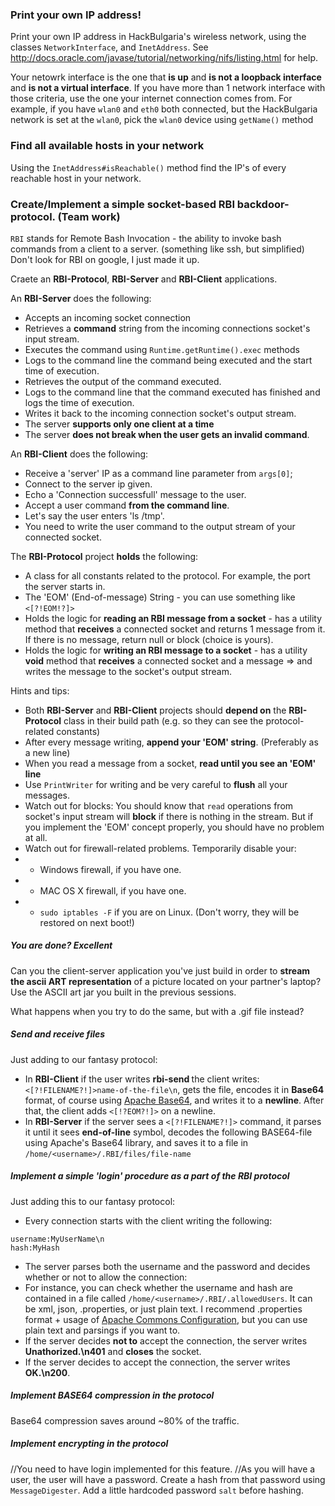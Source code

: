 ### Print your own IP address! 

Print your own IP address in HackBulgaria's wireless network, using the classes `NetworkInterface`, and `InetAddress`.
See http://docs.oracle.com/javase/tutorial/networking/nifs/listing.html for help.

Your netowrk interface is the one that **is up** and **is not a loopback interface** and **is not a virtual interface**.
If you have more than 1 network interface with those criteria, use the one your internet connection comes from. For example, if you have `wlan0` and `eth0` both connected, but the HackBulgaria network is set at the `wlan0`, pick the `wlan0` device using `getName()` method  

### Find all available hosts in your network
Using the `InetAddress#isReachable()` method find the IP's of every reachable host in your network.



### Create/Implement a simple socket-based RBI backdoor-protocol. (Team work)
`RBI` stands for Remote Bash Invocation - the ability to invoke bash commands from a client to a server. (something like ssh, but simplified) Don't look for RBI on google, I just made it up.  

Craete an **RBI-Protocol**, **RBI-Server** and **RBI-Client** applications.

An **RBI-Server** does the following:
- Accepts an incoming socket connection 
- Retrieves a **command** string from the incoming connections socket's input stream.
- Executes the command using `Runtime.getRuntime().exec` methods
- Logs to the command line the command being executed and the start time of execution.
- Retrieves the output of the command executed.
- Logs to the command line that the command executed has finished and logs the time of execution.
- Writes it back to the incoming connection socket's output stream. 
- The server **supports only one client at a time**
- The server **does not break when the user gets an invalid command**.

An **RBI-Client** does the following:
- Receive a 'server' IP as a command line parameter from `args[0]`;
- Connect to the server ip given.
- Echo a 'Connection successfull' message to the user.
- Accept a user command **from the command line**. 
- Let's say the user enters 'ls /tmp'.
- You need to write the user command to the output stream of your connected socket.
 
The **RBI-Protocol** project **holds** the following:
- A class for all constants related to the protocol. For example, the port the server starts in.
- The 'EOM' (End-of-message) String - you can use something like `<[?!EOM!?]>`
- Holds the logic for **reading an RBI message from a socket** - has a utility method that **receives** a connected socket and returns 1 message from it. If there is no message, return null or block (choice is yours).
- Holds the logic for **writing an RBI message to a socket** - has a utility **void** method that **receives** a connected socket and a message => and writes the message to the socket's output stream.

Hints and tips:
- Both **RBI-Server** and **RBI-Client** projects should **depend on** the **RBI-Protocol** class in their build path (e.g. so they can see the protocol-related constants)
- After every message writing, **append your 'EOM' string**. (Preferably as a new line)
- When you read a message from a socket, **read until you see an 'EOM' line**
- Use `PrintWriter` for writing and be very careful to **flush** all your messages.
- Watch out for blocks: You should know that `read` operations from socket's input stream will **block** if there is nothing in the stream. But if you implement the 'EOM' concept properly, you should have no problem at all. 
- Watch out for firewall-related problems. Temporarily disable your: 
- - Windows firewall, if you have one.
- - MAC OS X firewall, if you have one.
- - `sudo iptables -F` if you are on Linux. (Don't worry, they will be restored on next boot!)
 

##### You are done? Excellent
Can you the client-server application you've just build in order to **stream the ascii ART representation** of a picture located on your partner's laptop? Use the ASCII art jar you built in the previous sessions.  

What happens when you try to do the same, but with a .gif file instead?

##### Send and receive files
Just adding to our fantasy protocol:
- In **RBI-Client** if the user writes **rbi-send <path-to-file>** the client writes: `<[?!FILENAME?!]>name-of-the-file\n`, gets the file, encodes it in **Base64** format, of course using [Apache Base64](http://commons.apache.org/proper/commons-codec/apidocs/org/apache/commons/codec/binary/Base64.html), and writes it to a **newline**. After that, the client adds `<[!?EOM?!]>` on a newline.
- In **RBI-Server** if the server sees a `<[?!FILENAME?!]>` command, it parses it until it sees **end-of-line** symbol, decodes the following BASE64-file using Apache's Base64 library, and saves it to a file in `/home/<username>/.RBI/files/file-name` 


##### Implement a simple 'login' procedure as a part of the RBI protocol
Just adding this to our fantasy protocol:
- Every connection starts with the client writing the following:
```
username:MyUserName\n
hash:MyHash
```
- The server parses both the username and the password and decides whether or not to allow the connection:
- For instance, you can check whether the username and hash are contained in a file called `/home/<username>/.RBI/.allowedUsers`. It can be xml, json, .properties, or just plain text. I recommend .properties format + usage of [Apache Commons Configuration](http://commons.apache.org/proper/commons-configuration/userguide/howto_filebased.html#File-based_Configurations), but you can use plain text and parsings if you want to.
- If the server decides **not to** accept the connection, the server writes **Unathorized.\n401** and **closes** the socket.
- If the server decides to accept the connection, the server writes **OK.\n200**.

##### Implement BASE64 compression in the protocol
Base64 compression saves around ~80% of the traffic.

##### Implement encrypting in the protocol
//You need to have login implemented for this feature.
//As you will have a user, the user will have a password. Create a hash from that password using `MessageDigester`. Add a little hardcoded password `salt` before hashing.
